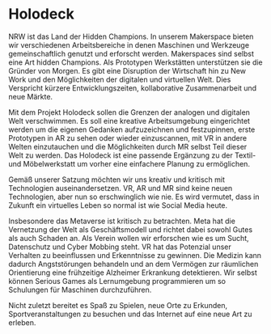 # Holodeck

NRW ist das Land der Hidden Champions. In unserem Makerspace bieten wir verschiedenen Arbeitsbereiche in denen Maschinen und Werkzeuge gemeinschaftlich genutzt und erforscht werden. Makerspaces sind selbst eine Art hidden Champions. Als Prototypen Werkstätten unterstützen sie die Gründer von Morgen. Es gibt eine Disruption der Wirtschaft hin zu New Work und den Möglichkeiten der digitalen und virtuellen Welt. Dies Verspricht kürzere Entwicklungszeiten, kollaborative Zusammenarbeit und neue Märkte.

Mit dem Projekt Holodeck sollen die Grenzen der analogen und digitalen Welt verschwimmen. Es soll eine kreative Arbeitsumgebung eingerichtet werden um die eigenen Gedanken aufzuzeichnen und festzupinnen, erste Prototypen in AR zu sehen oder wieder einzuscannen, mit VR in andere Welten einzutauchen und die Möglichkeiten durch MR selbst Teil dieser Welt zu werden. Das Holodeck ist eine passende Ergänzung zu der Textil- und Möbelwerkstatt um vorher eine einfachere Planung zu ermöglichen.

Gemäß unserer Satzung möchten wir uns kreativ und kritisch mit Technologien auseinandersetzen. VR, AR und MR sind keine neuen Technologien, aber nun so erschwinglich wie nie. Es wird vermutet, dass in Zukunft ein virtuelles Leben so normal ist wie Social Media heute.

Insbesondere das Metaverse ist kritisch zu betrachten. Meta hat die Vernetzung der Welt als Geschäftsmodell und richtet dabei sowohl Gutes als auch Schaden an. Als Verein wollen wir erforschen wie es um Sucht, Datenschutz und Cyber Mobbing steht. VR hat das Potenzial unser Verhalten zu beeinflussen und Erkenntnisse zu gewinnen. Die Medizin kann dadurch Angststörungen behandeln und an dem Vermögen zur räumlichen Orientierung eine frühzeitige Alzheimer Erkrankung detektieren. Wir selbst können Serious Games als Lernumgebung programmieren um so Schulungen für Maschinen durchzuführen.

Nicht zuletzt bereitet es Spaß zu Spielen, neue Orte zu Erkunden, Sportveranstaltungen zu besuchen und das Internet auf eine neue Art zu erleben.

